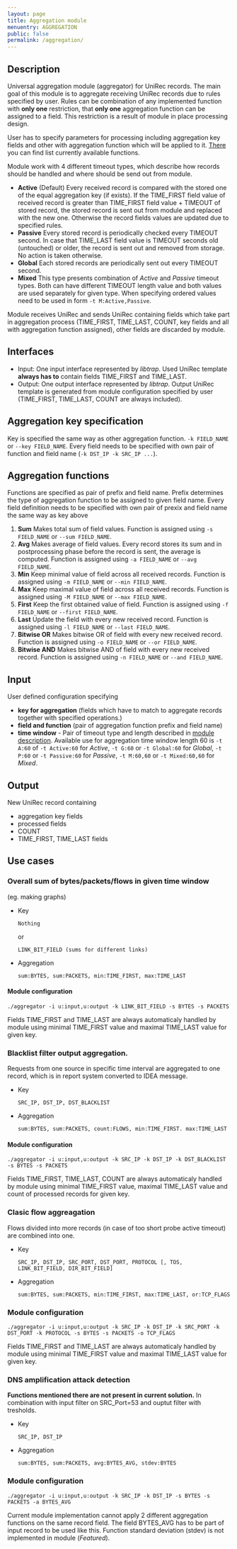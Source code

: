 ```yaml
---
layout: page
title: Aggregation module
menuentry: AGGREGATION
public: false
permalink: /aggregation/
---
```


## Description
Universal aggregation module (aggregator) for UniRec records. The main goal of this module is to aggregate receiving UniRec records due to rules specified by user. Rules can be combination of any implemented function with **only one** restriction, that **only one** aggregation function can be assigned to a field. This restriction is a result of module in place processing design.

User has to specify parameters for processing including aggregation key fields and other with aggregation function which will be applied to it. [There](./index.md#aggregation-functions) you can find list currently available functions.

Module work with 4 different timeout types, which describe how records should be handled and where should be send out from module.
- **Active** (Default)
  Every received record is compared with the stored one of the equal aggregation key (if exists). If the TIME_FIRST field value of received record is greater than TIME_FIRST field value + TIMEOUT of stored record, the stored record is sent out from module and replaced with the new one. Otherwise the record fields values are updated due to specified rules. 
- **Passive**
  Every stored record is periodically checked every TIMEOUT second. In case that TIME_LAST field value is TIMEOUT seconds old (untouched) or older, the record is sent out and removed from storage. No action is taken otherwise.
- **Global**
  Each stored records are periodically sent out every TIMEOUT second.
- **Mixed**
  This type presents combination of *Active* and *Passive* timeout types. Both can have different TIMEOUT length value and both values are used separately for given type. When specifying ordered values need to be used in form `-t M:Active,Passive`.

Module receives UniRec and sends UniRec containing fields which take part in aggregation process (TIME_FIRST, TIME_LAST, COUNT, key fields and all with aggregation function assigned), other fields are discarded by module. 

## Interfaces
- Input: One input interface represented by *libtrap*.
  Used UniRec template **always has to** contain fields TIME_FIRST and TIME_LAST.
- Output: One output interface represented by *libtrap*.
  Output UniRec template is generated from module configuration specified by user (TIME_FIRST, TIME_LAST, COUNT are always included).
  
## Aggregation key specification
Key is specified the same way as other aggregation function.
`-k FIELD_NAME` or `--key FIELD_NAME`. Every field needs to be specified with own pair of function and field name (`-k DST_IP -k SRC_IP ...`).

## Aggregation functions
Functions are specified as pair of prefix and field name. Prefix determines the type of aggregation function to be assigned to given field name. Every field definition needs to be specified with own pair of prexix and field name the same way as key above

1. **Sum** 
  Makes total sum of field values. Function is assigned using `-s FIELD_NAME` or `--sum FIELD_NAME`.
2. **Avg**
  Makes average of field values. Every record stores its sum and in postprocessing phase before the record is sent, the average is computed. Function is assigned using `-a FIELD_NAME` or `--avg FIELD_NAME`.
3. **Min**
  Keep minimal value of field across all received records. Function is assigned using `-m FIELD_NAME` or `--min FIELD_NAME`.
4. **Max**
  Keep maximal value of field across all received records. Function is assigned using `-M FIELD_NAME` or `--max FIELD_NAME`.
5. **First**
  Keep the first obtained value of field. Function is assigned using `-f FIELD_NAME` or `--first FIELD_NAME`.
6. **Last**
  Update the field with every new received record. Function is assigned using `-l FIELD_NAME` or `--last FIELD_NAME`.
7. **Bitwise OR**
  Makes bitwise OR of field with every new received record. Function is assigned using `-o FIELD_NAME` or `--or FIELD_NAME`.
8. **Bitwise AND**
  Makes bitwise AND of field with every new received record. Function is assigned using `-n FIELD_NAME` or `--and FIELD_NAME`.

## Input
User defined configuration specifying
*  **key for aggregation** (fields which have to match to aggregate records together with specified operations.)
*  **field and function** (pair of aggregation function prefix and field name)
*  **time window** - Pair of timeout type and length described in [module description](./index.md#description). Available use for aggregation time window length 60 is `-t A:60` of `-t Active:60` for *Active*, `-t G:60` or `-t Global:60` for *Global*, `-t P:60` or `-t Passive:60` for *Passive*, `-t M:60,60` or `-t Mixed:60,60` for *Mixed*.

## Output
New UniRec record containing
* aggregation key fields
* processed fields
* COUNT
* TIME_FIRST, TIME_LAST fields
  
## Use cases

### Overall sum of bytes/packets/flows in given time window
(eg. making graphs)
* Key
  ```
  Nothing
  ```
  or
  ```
  LINK_BIT_FIELD (sums for different links)
  ```
* Aggregation
  ```
  sum:BYTES, sum:PACKETS, min:TIME_FIRST, max:TIME_LAST
  ```
#### Module configuration
```
./aggregator -i u:input,u:output -k LINK_BIT_FIELD -s BYTES -s PACKETS
```
Fields TIME_FIRST and TIME_LAST are always automaticaly handled by module using minimal TIME_FIRST value and maximal TIME_LAST value for given key.

### Blacklist filter output aggregation.

Requests from one source in specific time interval are aggregated to one record, which is in report system converted to IDEA message.
* Key
  ```
  SRC_IP, DST_IP, DST_BLACKLIST
  ```
* Aggregation
  ```
  sum:BYTES, sum:PACKETS, count:FLOWS, min:TIME_FIRST. max:TIME_LAST
  ```
#### Module configuration
```
./aggregator -i u:input,u:output -k SRC_IP -k DST_IP -k DST_BLACKLIST -s BYTES -s PACKETS
```
Fields TIME_FIRST, TIME_LAST, COUNT are always automaticaly handled by module using minimal TIME_FIRST value, maximal TIME_LAST value and count of processed records for given key.

### Clasic flow aggreagation

Flows divided into more records (in case of too short probe active timeout) are combined into one.
* Key
  ```
  SRC_IP, DST_IP, SRC_PORT, DST_PORT, PROTOCOL [, TOS, LINK_BIT_FIELD, DIR_BIT_FIELD]
  ```
* Aggregation
  ```
  sum:BYTES, sum:PACKETS, min:TIME_FIRST, max:TIME_LAST, or:TCP_FLAGS
  ```
### Module configuration
```
./aggregator -i u:input,u:output -k SRC_IP -k DST_IP -k SRC_PORT -k DST_PORT -k PROTOCOL -s BYTES -s PACKETS -o TCP_FLAGS
```
Fields TIME_FIRST and TIME_LAST are always automaticaly handled by module using minimal TIME_FIRST value and maximal TIME_LAST value for given key.

### DNS amplification attack detection 

**Functions mentioned there are not present in current solution.** In combination with input filter on SRC_Port=53 and ouptut filter with tresholds.
* Key
  ```
  SRC_IP, DST_IP
  ```
* Aggregation
  ```
  sum:BYTES, sum:PACKETS, avg:BYTES_AVG, stdev:BYTES
  ```
### Module configuration
  ```
  ./aggregator -i u:input,u:output -k SRC_IP -k DST_IP -s BYTES -s PACKETS -a BYTES_AVG
  ```
Current module implementation cannot apply 2 different aggregation functions on the same record field. The field BYTES_AVG has to be part of input record to be used like this. Function standard deviation (stdev) is not implemented in module (*Featured*).